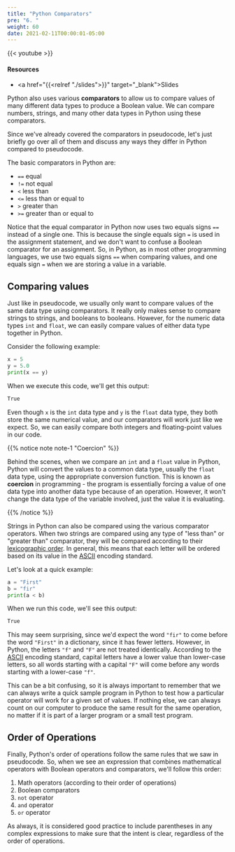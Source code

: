 ```yaml
---
title: "Python Comparators"
pre: "6. "
weight: 60
date: 2021-02-11T00:00:01-05:00
---
```


{{< youtube >}}

#### Resources

* <a href="{{<relref "./slides">}}" target="_blank">Slides</a>

Python also uses various **comparators** to allow us to compare values of many different data types to produce a Boolean value. We can compare numbers, strings, and many other data types in Python using these comparators.

Since we've already covered the comparators in pseudocode, let's just briefly go over all of them and discuss any ways they differ in Python compared to pseudocode.

The basic comparators in Python are:

* `==` equal
* `!=` not equal
* `<` less than
* `<=` less than or equal to
* `>` greater than
* `>=` greater than or equal to

Notice that the equal comparator in Python now uses two equals signs `==` instead of a single one. This is because the single equals sign `=` is used in the assignment statement, and we don't want to confuse a Boolean comparator for an assignment. So, in Python, as in most other programming languages, we use two equals signs `==` when comparing values, and one equals sign `=` when we are storing a value in a variable.

## Comparing values

Just like in pseudocode, we usually only want to compare values of the same data type using comparators. It really only makes sense to compare strings to strings, and booleans to booleans. However, for the numeric data types `int` and `float`, we can easily compare values of either data type together in Python.

Consider the following example:

```python
x = 5
y = 5.0
print(x == y)
```

When we execute this code, we'll get this output:

```tex
True
```

Even though `x` is the `int` data type and `y` is the `float` data type, they both store the same numerical value, and our comparators will work just like we expect. So, we can easily compare both integers and floating-point values in our code.

{{% notice note note-1 "Coercion" %}}

Behind the scenes, when we compare an `int` and a `float` value in Python, Python will convert the values to a common data type, usually the `float` data type, using the appropriate conversion function. This is known as **coercion** in programming - the program is essentially forcing a value of one data type into another data type because of an operation. However, it won't change the data type of the variable involved, just the value it is evaluating. 

{{% /notice %}}

Strings in Python can also be compared using the various comparator operators. When two strings are compared using any type of "less than" or "greater than" comparator, they will be compared according to their [lexicographic order](https://en.wikipedia.org/wiki/Lexicographic_order). In general, this means that each letter will be ordered based on its value in the [ASCII](https://en.wikipedia.org/wiki/ASCII) encoding standard.

Let's look at a quick example:

```python
a = "First"
b = "fir"
print(a < b)
```

When we run this code, we'll see this output:

```tex
True
```

This may seem surprising, since we'd expect the word `"fir"` to come before the word `"First"` in a dictionary, since it has fewer letters. However, in Python, the letters `"f"` and `"F"` are not treated identically. According to the [ASCII](https://en.wikipedia.org/wiki/ASCII) encoding standard, capital letters have a lower value than lower-case letters, so all words starting with a capital `"F"` will come before any words starting with a lower-case `"f"`. 

This can be a bit confusing, so it is always important to remember that we can always write a quick sample program in Python to test how a particular operator will work for a given set of values. If nothing else, we can always count on our computer to produce the same result for the same operation, no matter if it is part of a larger program or a small test program.

## Order of Operations

Finally, Python's order of operations follow the same rules that we saw in pseudocode. So, when we see an expression that combines mathematical operators with Boolean operators and comparators, we'll follow this order:

1. Math operators (according to their order of operations)
1. Boolean comparators
1. `not` operator
1. `and` operator
1. `or` operator

As always, it is considered good practice to include parentheses in any complex expressions to make sure that the intent is clear, regardless of the order of operations. 
